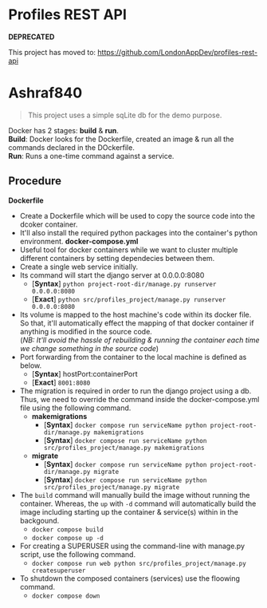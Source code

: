 # Profiles REST API #

**DEPRECATED**

This project has moved to: https://github.com/LondonAppDev/profiles-rest-api

# Ashraf840
> This project uses a simple sqLite db for the demo purpose.

Docker has 2 stages: **build** & **run**. <br>
    **Build**: Docker looks for the Dockerfile, created an image & run all the commands declared in the DOckerfile. <br>
    **Run**: Runs a one-time command against a service.

## Procedure
**Dockerfile**
- Create a Dockerfile which will be used to copy the source code into the dcoker container.
- It'll also install the required python packages into the container's python environment.
**docker-compose.yml**
- Useful tool for docker containers while we want to cluster multiple different containers by setting dependecies between them.
- Create a single web service initially. 
- Its command will start the django server at 0.0.0.0:8080
    - [**Syntax**] `python project-root-dir/manage.py runserver 0.0.0.0:8080 `
    - [**Exact**]  `python src/profiles_project/manage.py runserver 0.0.0.0:8080`
- Its volume is mapped to the host machine's code within its docker file. So that, it'll automatically effect the mapping of that docker container if anything is modified in the source code. <br>
(*NB: It'll avoid the hassle of rebuilding & running the container each time we change something in the source code*)
- Port forwarding from the container to the local machine is defined as below.
    - [**Syntax**] hostPort:containerPort
    - [**Exact**]  `8001:8080`
- The migration is required in order to run the django project using a db. Thus, we need to override the command inside the docker-compose.yml file using the following command. <br>
    - **makemigrations**
        - [**Syntax**] `docker compose run serviceName python project-root-dir/manage.py makemigrations`
        - [**Syntax**] `docker compose run serviceName python src/profiles_project/manage.py makemigrations`
    - **migrate**
        - [**Syntax**] `docker compose run serviceName python project-root-dir/manage.py migrate`
        - [**Syntax**] `docker compose run serviceName python src/profiles_project/manage.py migrate`
- The `build` command will manually build the image without running the container. Whereas, the `up` with `-d` command will automatically build the image including starting up the container & service(s) within in the backgound.
    - `docker compose build`
    - `docker compose up -d`
- For creating a SUPERUSER using the command-line with manage.py script, use the following command.
    - `docker compose run web python src/profiles_project/manage.py createsuperuser`
- To shutdown the composed containers (services) use the floowing command.
    - `docker compose down`
